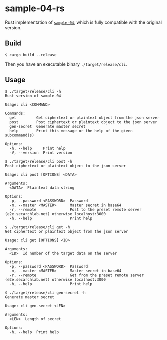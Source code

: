# sample-04-rs

Rust implementation of [`sample-04`](../sample-04/), which is fully compatible with the original version.

## Build

```shell:
$ cargo build --release
```

Then you have an executable binary `./target/release/cli`.

## Usage

```shell:
$ ./target/release/cli -h
Rust version of sample-04

Usage: cli <COMMAND>

Commands:
  get         Get ciphertext or plaintext object from the json server
  post        Post ciphertext or plaintext object to the json server
  gen-secret  Generate master secret
  help        Print this message or the help of the given subcommand(s)

Options:
  -h, --help     Print help
  -V, --version  Print version
```

```shell:
$ ./target/release/cli post -h
Post ciphertext or plaintext object to the json server

Usage: cli post [OPTIONS] <DATA>

Arguments:
  <DATA>  Plaintext data string

Options:
  -p, --password <PASSWORD>  Password
  -m, --master <MASTER>      Master secret in base64
  -r, --remote               Post to the preset remote server (e2e.secarchlab.net) otherwise localhost:3000
  -h, --help                 Print help
```

```shell:
$ ./target/release/cli get -h
Get ciphertext or plaintext object from the json server

Usage: cli get [OPTIONS] <ID>

Arguments:
  <ID>  Id number of the target data on the server

Options:
  -p, --password <PASSWORD>  Password
  -m, --master <MASTER>      Master secret in base64
  -r, --remote               Get from the preset remote server (e2e.secarchlab.net) otherwise localhost:3000
  -h, --help                 Print help
```

```shell:
$ ./target/release/cli gen-secret -h
Generate master secret

Usage: cli gen-secret <LEN>

Arguments:
  <LEN>  Length of secret

Options:
  -h, --help  Print help
```
